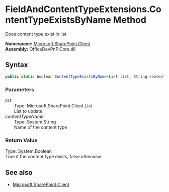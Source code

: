 # FieldAndContentTypeExtensions.ContentTypeExistsByName Method  
Does content type exist in list  

**Namespace:** [Microsoft.SharePoint.Client](Microsoft.SharePoint.Client.md)  
**Assembly:** OfficeDevPnP.Core.dll  
## Syntax
```C#
public static boolean ContentTypeExistsByName(List list, String contentTypeName)
```
### Parameters
*list*  
&emsp;&emsp;Type: Microsoft.SharePoint.Client.List  
&emsp;&emsp;List to update  
*contentTypeName*  
&emsp;&emsp;Type: System.String  
&emsp;&emsp;Name of the content type  
### Return Value
Type: System.Boolean  
True if the content type exists, false otherwise

## See also
- [Microsoft.SharePoint.Client](Microsoft.SharePoint.Client.md)
